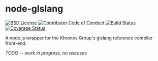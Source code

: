 # node-glslang

[![BSD License][license-image]][license-url]
[![Contributor Code of Conduct][contributing-image]][contributing-url]
[![Build Status][travis-image]][travis-url]
[![Coverage Status][coveralls-image]][coveralls-url]

A node.js wrapper for the Khronos Group's glslang reference compiler front-end.

_TODO -- work in progress, no releases_


[license-image]: https://img.shields.io/badge/license-BSD-blue.svg
[license-url]: LICENSE.md

[contributing-image]: https://img.shields.io/badge/contributing-CoC-blue.svg
[contributing-url]: CONTRIBUTING.md

[travis-image]: https://travis-ci.org/Bit-mancer/node-glslang.svg?branch=master
[travis-url]: https://travis-ci.org/Bit-mancer/node-glslang

[coveralls-image]: https://coveralls.io/repos/github/Bit-mancer/node-glslang/badge.svg?branch=master
[coveralls-url]: https://coveralls.io/github/Bit-mancer/node-glslang?branch=master
